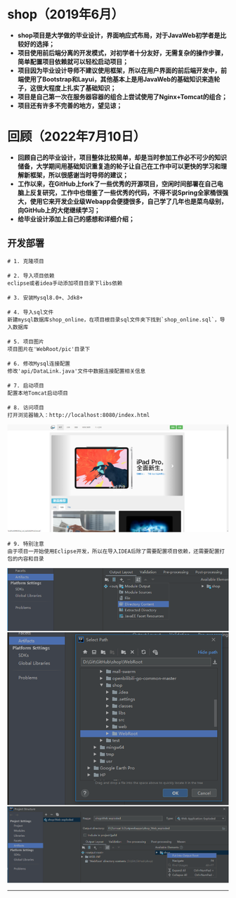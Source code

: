 # shop（2019年6月）
- **shop项目是大学做的毕业设计，界面响应式布局，对于JavaWeb初学者是比较好的选择；**
- **项目使用前后端分离的开发模式，对初学者十分友好，无需复杂的操作步骤，简单配置项目依赖就可以轻松启动项目；**
- **项目因为毕业设计导师不建议使用框架，所以在用户界面的前后端开发中，前端使用了Bootstrap和Layui，其他基本上是用JavaWeb的基础知识来造轮子，这很大程度上扎实了基础知识；**
- **项目是自己第一次在服务器容器的组合上尝试使用了Nginx+Tomcat的组合；**
- **项目还有许多不完善的地方，望见谅；**
# 回顾（2022年7月10日）
- **回顾自己的毕业设计，项目整体比较简单，却是当时参加工作必不可少的知识储备，大学期间用基础知识重复造的轮子让自己在工作中可以更快的学习和理解新框架，所以很感谢当时导师的建议；**
- **工作以来，在GitHub上fork了一些优秀的开源项目，空闲时间部署在自己电脑上反复研究，工作中也借鉴了一些优秀的代码，不得不说Spring全家桶很强大，使用它来开发企业级Webapp会便捷很多，自己学了几年也是菜鸟级别，向GitHub上的大佬继续学习；**
- **给毕业设计添加上自己的感想和详细介绍；**

## 开发部署

```
# 1. 克隆项目

# 2. 导入项目依赖
eclipse或者idea手动添加项目目录下libs依赖

# 3. 安装Mysql8.0+、Jdk8+

# 4. 导入sql文件
新建mysql数据库shop_online，在项目根目录sql文件夹下找到`shop_online.sql`，导入数据库

# 5. 项目图片
项目图片在'WebRoot/pic'目录下

# 6. 修改Mysql连接配置
修改'api/DataLink.java'文件中数据连接配置相关信息

# 7. 启动项目
配置本地Tomcat启动项目

# 8. 访问项目
打开浏览器输入：http://localhost:8080/index.html
```
![image](https://github.com/icode0698/shopCode/blob/master/index.png)
```
# 9. 特别注意
由于项目一开始使用Eclipse开发，所以在导入IDEA后除了需要配置项目依赖，还需要配置打包的内容和目录
```
![image](https://github.com/icode0698/shopCode/blob/master/idea_dir.png)
![image](https://github.com/icode0698/shopCode/blob/master/idea_web.png)
![image](https://github.com/icode0698/shopCode/blob/master/idea_put.png)

------
